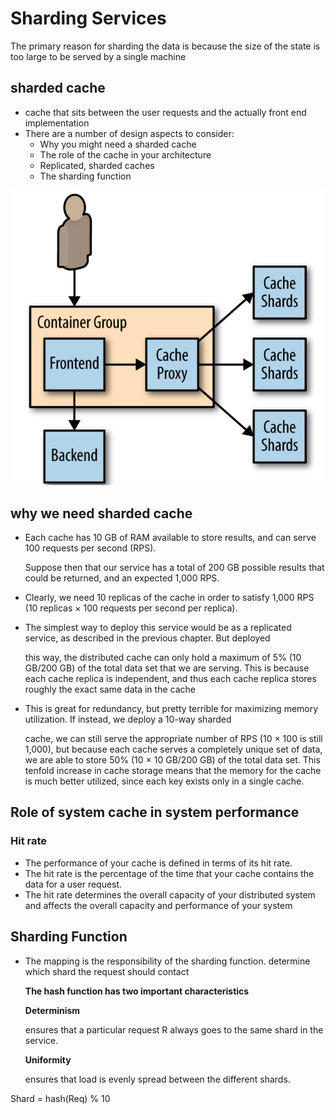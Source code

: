# Sharding Services

The primary reason for sharding the data is because the size of the state is too large to be served by a single machine

## sharded cache

* cache that sits between the user requests and the actually front end implementation
* There are a number of design aspects to consider:
  * Why you might need a sharded cache
  * The role of the cache in your architecture
  * Replicated, sharded caches
  * The sharding function

![picture 6](../../../../.gitbook/assets/9f91b5858d20f6316381376986247ad6c9167a0d0f00e021695cc3efec74f779.png)

## why we need sharded cache

* Each cache has 10 GB of RAM available to store results, and can serve 100 requests per second \(RPS\). 

  Suppose then that our service has a total of 200 GB possible results that could be returned, and an expected 1,000 RPS. 

* Clearly, we need 10 replicas of the cache in order to satisfy 1,000 RPS \(10 replicas × 100 requests per second per replica\). 
* The simplest way to deploy this service would be as a replicated service, as described in the previous chapter. But deployed

  this way, the distributed cache can only hold a maximum of 5% \(10 GB/200 GB\) of the total data set that we are serving. This is because each cache replica is independent, and thus each cache replica stores roughly the exact same data in the cache

* This is great for redundancy, but pretty terrible for maximizing memory utilization. If instead, we deploy a 10-way sharded

  cache, we can still serve the appropriate number of RPS \(10 × 100 is still 1,000\), but because each cache serves a completely unique set of data, we are able to store 50% \(10 × 10 GB/200 GB\) of the total data set. This tenfold increase in cache storage means that the memory for the cache is much better utilized, since each key exists only in a single cache.

## Role of system cache in system performance

### Hit rate

* The performance of your cache is defined in terms of its hit rate.
* The hit rate is the percentage of the time that your cache contains the data for a user request. 
* The hit rate determines the overall capacity of your distributed system and affects the overall capacity and performance of your system

## Sharding Function

* The mapping is the responsibility of the sharding function. determine which shard the request should contact

  **The hash function has two important characteristics**

  **Determinism**

  ensures that a particular request R always goes to the same shard in the service.

  **Uniformity**

  ensures that load is evenly spread between the different shards.

Shard = hash\(Req\) % 10

